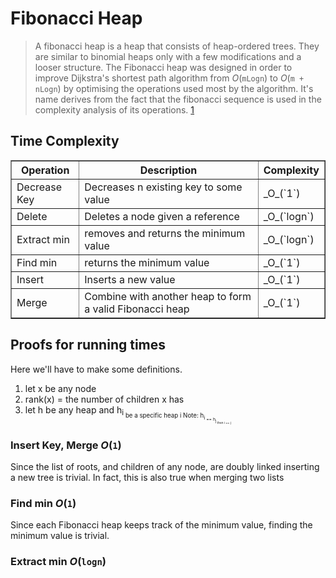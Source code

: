 # Fibonacci Heap

>A fibonacci heap is a heap that consists of heap-ordered trees.
They are similar to binomial heaps only with a few modifications and a looser structure. 
The Fibonacci heap was designed in order to improve Dijkstra's shortest path algorithm from
_O_(`mLogn`) to _O_(`m + nLogn`) by optimising the operations used most by the algorithm.
It's name derives from the fact that the fibonacci sequence is used in the complexity analysis of its operations. [1][1]

## Time Complexity

<table border="1" cellpadding="5" cellspacing="5">
    <tr>
        <th>Operation</th>
        <th>Description</th>
        <th>Complexity</th>
    </tr>
    <tr>
        <td>Decrease Key</td>
        <td>Decreases n existing key to some value</td>
        <td>_O_(`1`)</td>
    </tr>
    <tr>
        <td>Delete</td>
        <td>Deletes a node given a reference</td>
        <td>_O_(`logn`)</td>
    </tr>
    <tr>
        <td>Extract min</td>
        <td>removes and returns the minimum value</td>
        <td>_O_(`logn`)</td>
    </tr>
    <tr>
        <td>Find min</td>
        <td>returns the minimum value </td>
        <td>_O_(`1`)</td>
    </tr>
    <tr>
        <td>Insert</td>
        <td>Inserts a new value</td>
        <td>_O_(`1`)</td>
    </tr>
    <tr>
        <td>Merge</td>
        <td>Combine with another heap to form a valid Fibonacci heap</td>
        <td>_O_(`1`)</td>
    </tr>
</table>


## Proofs for running times

Here we'll have to make some definitions.

1. let x be any node
2. rank(x) = the number of children x has
3. let h be any heap and h<sub>i<sub> be a specific heap i Note: h<sub>i<sub> == h<sub>j<sub> then i == j

### Insert Key, Merge _O_(`1`)

Since the list of roots, and children of any node, are doubly linked inserting a new tree is trivial.
In fact, this is also true when merging two lists


### Find min _O_(`1`)

Since each Fibonacci heap keeps track of the minimum value, finding the minimum value is trivial.

### Extract min _O_(`logn`)





[1]: http://www.growingwiththeweb.com/data-structures/fibonacci-heap/overview/
[2]: https://brilliant.org/wiki/fibonacci-heap/
[3]: https://www.cs.princeton.edu/~wayne/teaching/fibonacci-heap.pdf
[4]: https://en.wikipedia.org/wiki/Fibonacci_heap
[5]: http://www.geeksforgeeks.org/fibonacci-heap-set-1-introduction/
[6]: http://www.keithschwarz.com/interesting/code/?dir=fibonacci-heap
[7]: http://www.geeksforgeeks.org/fibonacci-heap-set-1-introduction/
